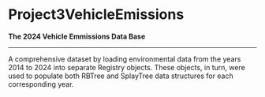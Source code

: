 # Project3VehicleEmissions


**The 2024 Vehicle Emmissions Data Base**

----------------------------------------------------------------------

A comprehensive dataset by loading environmental data from the years 2014 to 2024 into separate Registry objects. These objects, in turn, were used to populate both RBTree and SplayTree data structures for each corresponding year.
